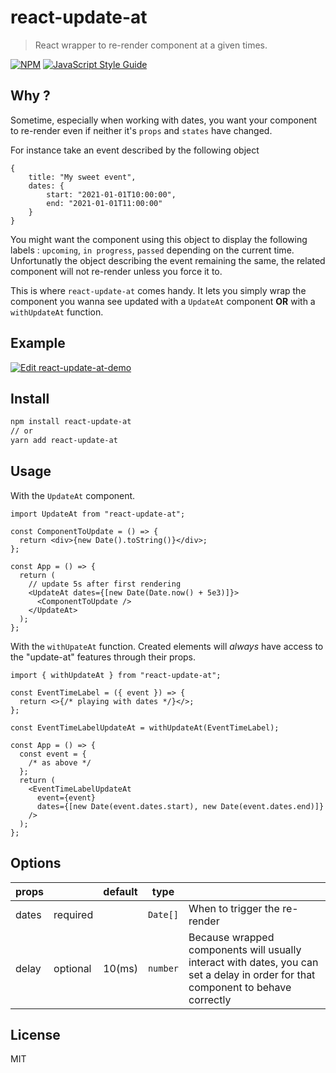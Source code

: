 # react-update-at

> React wrapper to re-render component at a given times.

[![NPM](https://img.shields.io/npm/v/react-update-at.svg)](https://www.npmjs.com/package/react-update-at) [![JavaScript Style Guide](https://img.shields.io/badge/code_style-standard-brightgreen.svg)](https://standardjs.com)

## Why ?

Sometime, especially when working with dates, you want your component to re-render even if neither it's `props` and `states` have changed.

For instance take an event described by the following object

```
{
    title: "My sweet event",
    dates: {
        start: "2021-01-01T10:00:00",
        end: "2021-01-01T11:00:00"
    }
}
```

You might want the component using this object to display the following labels : `upcoming`, `in progress`, `passed` depending on the current time.
Unfortunatly the object describing the event remaining the same, the related component will not re-render unless you force it to.

This is where `react-update-at` comes handy. It lets you simply wrap the component you wanna see updated with a `UpdateAt` component **OR** with a `withUpdateAt` function.

## Example

[![Edit react-update-at-demo](https://codesandbox.io/static/img/play-codesandbox.svg)](https://codesandbox.io/s/react-update-element-forked-r0bzp?fontsize=14&hidenavigation=1&theme=dark)

## Install

```bash
npm install react-update-at
// or
yarn add react-update-at
```

## Usage

With the `UpdateAt` component.

```tsx
import UpdateAt from "react-update-at";

const ComponentToUpdate = () => {
  return <div>{new Date().toString()}</div>;
};

const App = () => {
  return (
    // update 5s after first rendering
    <UpdateAt dates={[new Date(Date.now() + 5e3)]}>
      <ComponentToUpdate />
    </UpdateAt>
  );
};
```

With the `withUpateAt` function.
Created elements will _always_ have access to the "update-at" features through their props.

```tsx
import { withUpdateAt } from "react-update-at";

const EventTimeLabel = ({ event }) => {
  return <>{/* playing with dates */}</>;
};

const EventTimeLabelUpdateAt = withUpdateAt(EventTimeLabel);

const App = () => {
  const event = {
    /* as above */
  };
  return (
    <EventTimeLabelUpdateAt
      event={event}
      dates={[new Date(event.dates.start), new Date(event.dates.end)]}
    />
  );
};
```

## Options

| props |          | default | type     |                                                                                                                                  |
| ----- | -------- | ------- | -------- | -------------------------------------------------------------------------------------------------------------------------------- |
| dates | required |         | `Date[]` | When to trigger the re-render                                                                                                    |
| delay | optional | 10(ms)  | `number` | Because wrapped components will usually interact with dates, you can set a delay in order for that component to behave correctly |

## License

MIT
